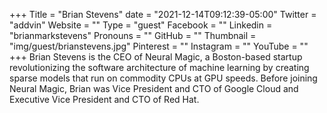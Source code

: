 +++
Title = "Brian Stevens"
date = "2021-12-14T09:12:39-05:00"
Twitter = "addvin"
Website = ""
Type = "guest"
Facebook = ""
Linkedin = "brianmarkstevens"
Pronouns = ""
GitHub = ""
Thumbnail = "img/guest/brianstevens.jpg"
Pinterest = ""
Instagram = ""
YouTube = ""
+++
Brian Stevens is the CEO of Neural Magic, a Boston-based startup
revolutionizing the software architecture of machine learning by creating sparse
models that run on commodity CPUs at GPU speeds. Before joining Neural Magic, Brian was Vice President and CTO of Google Cloud and Executive Vice President and CTO of Red Hat.
